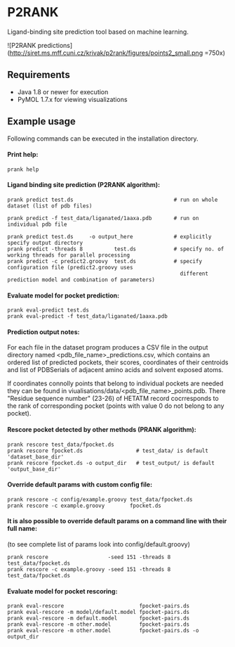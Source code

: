 
# P2RANK 

Ligand-binding site prediction tool based on machine learning.

![P2RANK predictions](http://siret.ms.mff.cuni.cz/krivak/p2rank/figures/points2_small.png =750x)


## Requirements

* Java 1.8 or newer for execution
* PyMOL 1.7.x for viewing visualizations


## Example usage

Following commands can be executed in the installation directory.

#### Print help:

~~~
prank help
~~~

#### Ligand binding site prediction (P2RANK algorithm):

~~~
prank predict test.ds                                # run on whole dataset (list of pdb files)

prank predict -f test_data/liganated/1aaxa.pdb       # run on individual pdb file

prank predict test.ds     -o output_here             # explicitly specify output directory
prank predict -threads 8          test.ds            # specify no. of working threads for parallel processing
prank predict -c predict2.groovy  test.ds            # specify configuration file (predict2.groovy uses 
                                                       different prediction model and combination of parameters)
~~~

#### Evaluate model for pocket prediction:

~~~
prank eval-predict test.ds
prank eval-predict -f test_data/liganated/1aaxa.pdb
~~~

#### Prediction output notes:

   For each file in the dataset program produces a CSV file in the output directory named 
   <pdb_file_name>_predictions.csv, which contains an ordered list of predicted pockets, their scores, coordinates 
   of their centroids and list of PDBSerials of adjacent amino acids and solvent exposed atoms.

   If coordinates connolly points that belong to individual pockets are needed they can be found
   in viualisations/data/<pdb_file_name>_points.pdb. There "Residue sequence number" (23-26) of HETATM record 
   cocrresponds to the rank of corresponding pocket (points with value 0 do not belong to any pocket).

#### Rescore pocket detected by other methods (PRANK algorithm):

~~~
prank rescore test_data/fpocket.ds
prank rescore fpocket.ds                 # test_data/ is default 'dataset_base_dir'
prank rescore fpocket.ds -o output_dir   # test_output/ is default 'output_base_dir'
~~~

#### Override default params with custom config file:

~~~
prank rescore -c config/example.groovy test_data/fpocket.ds
prank rescore -c example.groovy        fpocket.ds
~~~


#### It is also possible to override default params on a command line with their full name:
 (to see complete list of params look into config/default.groovy)

~~~
prank rescore                   -seed 151 -threads 8  test_data/fpocket.ds
prank rescore -c example.groovy -seed 151 -threads 8  test_data/fpocket.ds
~~~

#### Evaluate model for pocket rescoring:

~~~
prank eval-rescore                        fpocket-pairs.ds
prank eval-rescore -m model/default.model fpocket-pairs.ds
prank eval-rescore -m default.model       fpocket-pairs.ds
prank eval-rescore -m other.model         fpocket-pairs.ds
prank eval-rescore -m other.model         fpocket-pairs.ds -o output_dir
~~~
